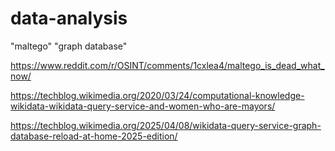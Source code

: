 # data-analysis

"maltego" "graph database"

https://www.reddit.com/r/OSINT/comments/1cxlea4/maltego_is_dead_what_now/

https://techblog.wikimedia.org/2020/03/24/computational-knowledge-wikidata-wikidata-query-service-and-women-who-are-mayors/

https://techblog.wikimedia.org/2025/04/08/wikidata-query-service-graph-database-reload-at-home-2025-edition/

